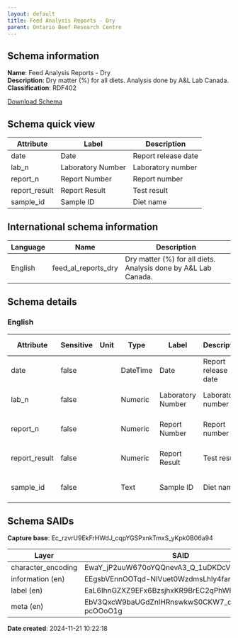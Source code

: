 ```yaml
---
layout: default  
title: Feed Analysis Reports - Dry  
parent: Ontario Beef Research Centre
---
```


## Schema information

**Name**: Feed Analysis Reports - Dry  
**Description**: Dry matter (%) for all diets. Analysis done by A&L Lab Canada.  
**Classification**: RDF402  

[Download Schema](Schema_Feed_Al_Reports_Dry.zip)

## Schema quick view

| Attribute | Label | Description |
| --- | --- | --- |
| date | Date | Report release date |
| lab_n | Laboratory Number | Laboratory number |
| report_n | Report Number | Report number |
| report_result | Report Result | Test result |
| sample_id | Sample ID | Diet name |

## International schema information

| Language | Name | Description |
| --- | --- | --- |
| English | feed_al_reports_dry | Dry matter (%) for all diets. Analysis done by A&L Lab Canada. |

## Schema details

### English

| Attribute | Sensitive | Unit | Type | Label | Description | List | Character encoding |
| --- | --- | --- | --- | --- | --- | --- | --- |
| date | false |  | DateTime | Date | Report release date | Not a list | utf-8 |
| lab_n | false |  | Numeric | Laboratory Number | Laboratory number | Not a list | utf-8 |
| report_n | false |  | Numeric | Report Number | Report number | Not a list | utf-8 |
| report_result | false |  | Numeric | Report Result | Test result | Not a list | utf-8 |
| sample_id | false |  | Text | Sample ID | Diet name | Not a list | utf-8 |

## Schema SAIDs

**Capture base**: Ec_rzvrU9EkFrHWdJ_cqpYGSPxnkTmxS_yKpk0B06a94

| Layer | SAID |
| --- | --- |
| character_encoding | EwaY_jP2uuW670oYQQnevA3_Q_1uDKDcVgqA_xKcRXeg |
| information (en) | EEgsbVEnnOOTqd-NIVuet0WzdmsLhly4farKyEnsltTU |
| label (en) | EaL6IhnGZXZ9EFx6BzsjhxKR9BrEC2qPhWHDqUF3aG18 |
| meta (en) | EbV3QxcW9baUGdZnIHRnswkwS0CKW7_daGd-pcOOoO1g |

**Date created**: 2024-11-21 10:22:18

